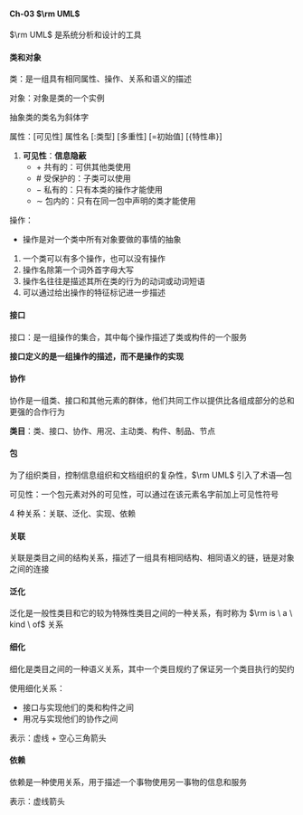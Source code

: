 #### Ch-03  $\rm UML$

$\rm UML$ 是系统分析和设计的工具

#### 类和对象

类：是一组具有相同属性、操作、关系和语义的描述

对象：对象是类的一个实例

抽象类的类名为斜体字



属性：[可见性] 属性名 [:类型] [多重性] [=初始值] [{特性串}] 

1. **可见性**：**信息隐蔽** 
	+ $+$ 共有的：可供其他类使用
	+ $\#$ 受保护的：子类可以使用
	+ $-$ 私有的：只有本类的操作才能使用
	+ $\sim$ 包内的：只有在同一包中声明的类才能使用



操作：

+ 操作是对一个类中所有对象要做的事情的抽象

1. 一个类可以有多个操作，也可以没有操作
2. 操作名除第一个词外首字母大写
3. 操作名往往是描述其所在类的行为的动词或动词短语
4. 可以通过给出操作的特征标记进一步描述



#### 接口

接口：是一组操作的集合，其中每个操作描述了类或构件的一个服务

**接口定义的是一组操作的描述，而不是操作的实现** 



#### 协作

协作是一组类、接口和其他元素的群体，他们共同工作以提供比各组成部分的总和更强的合作行为



**类目**：类、接口、协作、用况、主动类、构件、制品、节点



#### 包

为了组织类目，控制信息组织和文档组织的复杂性，$\rm UML$ 引入了术语—包

可见性：一个包元素对外的可见性，可以通过在该元素名字前加上可见性符号



$4$ 种关系：关联、泛化、实现、依赖

#### 关联

关联是类目之间的结构关系，描述了一组具有相同结构、相同语义的链，链是对象之间的连接



#### 泛化

泛化是一般性类目和它的较为特殊性类目之间的一种关系，有时称为 $\rm is \ a \ kind \ of$ 关系



#### 细化

细化是类目之间的一种语义关系，其中一个类目规约了保证另一个类目执行的契约

使用细化关系：

+ 接口与实现他们的类和构件之间
+ 用况与实现他们的协作之间



表示：虚线 $+$ 空心三角箭头



#### 依赖

依赖是一种使用关系，用于描述一个事物使用另一事物的信息和服务

表示：虚线箭头